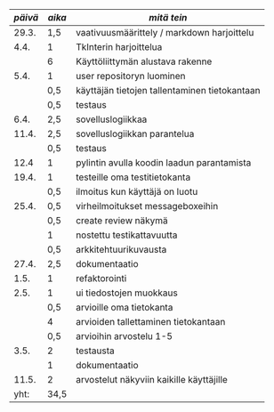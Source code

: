 |*päivä*|*aika* |*mitä tein*                                            |
|-------|-------|-------------------------------------------------------|
| 29.3. |  1,5  |vaativuusmäärittely / markdown harjoittelu             |
|  4.4. |   1   | TkInterin harjoittelua                                |
|       |   6   |Käyttöliittymän alustava rakenne                       |
| 5.4.  |   1   |user repositoryn luominen                              |
|       |  0,5  |käyttäjän tietojen tallentaminen tietokantaan          |
|       |  0,5  | testaus                                               |
| 6.4.  |  2,5  | sovelluslogiikkaa                                     |
| 11.4. |  2,5  | sovelluslogiikkan parantelua                          |
|       |  0,5  | testaus                                               |
| 12.4  |   1   | pylintin avulla koodin laadun parantamista            |
| 19.4. |   1   | testeille oma testitietokanta                         |
|       |  0,5  | ilmoitus kun käyttäjä on luotu                        |
| 25.4. |  0,5  | virheilmoitukset messageboxeihin                      |
|       |  0,5  | create review näkymä                                  |
|       |   1   | nostettu testikattavuutta                             |
|       |  0,5  | arkkitehtuurikuvausta                                 |
| 27.4. |  2,5  | dokumentaatio                                         |
| 1.5.  |   1   | refaktorointi                                         |
| 2.5.  |   1   | ui tiedostojen muokkaus                               |
|       |  0,5  | arvioille oma tietokanta                              |
|       |  4    | arvioiden tallettaminen tietokantaan                  |
|       |  0,5  | arvioihin arvostelu 1-5                               |
| 3.5.  |   2   | testausta                                             |
|       |   1   | dokumentaatio                                         |
| 11.5. |   2   | arvostelut näkyviin kaikille käyttäjille              |
| yht:  |  34,5 |                                                       |
